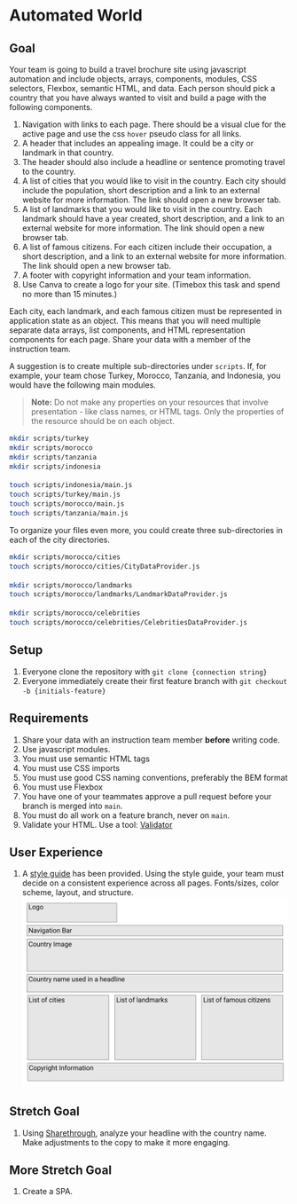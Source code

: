 # Automated World

## Goal

Your team is going to build a travel brochure site using javascript automation and include objects, arrays, components, modules, CSS selectors, Flexbox, semantic HTML, and data. Each person should pick a country that you have always wanted to visit and build a page with the following components.

1. Navigation with links to each page. There should be a visual clue for the active page and use the css `hover` pseudo class for all links.
1. A header that includes an appealing image. It could be a city or landmark in that country.
1. The header should also include a headline or sentence promoting travel to the country.
1. A list of cities that you would like to visit in the country. Each city should include the population, short description and a link to an external website for more information. The link should open a new browser tab.
1. A list of landmarks that you would like to visit in the country. Each landmark should have a year created, short description, and a link to an external website for more information. The link should open a new browser tab.
1. A list of famous citizens. For each citizen include their occupation, a short description, and a link to an external website for more information. The link should open a new browser tab.
1. A footer with copyright information and your team information.
1. Use Canva to create a logo for your site. (Timebox this task and spend no more than 15 minutes.)

Each city, each landmark, and each famous citizen must be represented in application state as an object. This means that you will need multiple separate data arrays, list components, and HTML representation components for each page. Share your data with a member of the instruction team.

A suggestion is to create multiple sub-directories under `scripts`. If, for example, your team chose Turkey, Morocco, Tanzania, and Indonesia, you would have the following main modules.

> **Note:** Do not make any properties on your resources that involve presentation - like class names, or HTML tags. Only the properties of the resource should be on each object.

```sh
mkdir scripts/turkey
mkdir scripts/morocco
mkdir scripts/tanzania
mkdir scripts/indonesia

touch scripts/indonesia/main.js
touch scripts/turkey/main.js
touch scripts/morocco/main.js
touch scripts/tanzania/main.js
```

To organize your files even more, you could create three sub-directories in each of the city directories.

```sh
mkdir scripts/morocco/cities
touch scripts/morocco/cities/CityDataProvider.js

mkdir scripts/morocco/landmarks
touch scripts/morocco/landmarks/LandmarkDataProvider.js

mkdir scripts/morocco/celebrities
touch scripts/morocco/celebrities/CelebritiesDataProvider.js
```

## Setup

1. Everyone clone the repository with `git clone {connection string}`
1. Everyone immediately create their first feature branch with `git checkout -b {initials-feature}`

## Requirements

1. Share your data with an instruction team member **before** writing code.
1. Use javascript modules.
1. You must use semantic HTML tags
1. You must use CSS imports
1. You must use good CSS naming conventions, preferably the BEM format
1. You must use Flexbox
1. You have one of your teammates approve a pull request before your branch is merged into `main`.
1. You must do all work on a feature branch, never on `main`.
1. Validate your HTML. Use a tool: [Validator](https://validator.w3.org/)


## User Experience

1. A [style guide](AutoWorld-Styles.pdf) has been provided. Using the style guide, your team must decide on a consistent experience across all pages. Fonts/sizes, color scheme, layout, and structure.
![Hello World Layout](./hello-world-wireframe.png)

## Stretch Goal
1. Using [Sharethrough](https://headlines.sharethrough.com/), analyze your headline with the country name. Make adjustments to the copy to make it more engaging.

## More Stretch Goal
1. Create a SPA.
